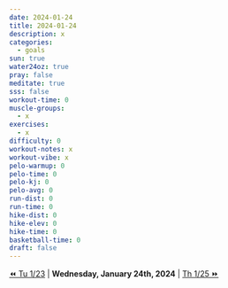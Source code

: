 ```yaml
---
date: 2024-01-24
title: 2024-01-24
description: x
categories:
  - goals
sun: true
water24oz: true
pray: false
meditate: true
sss: false
workout-time: 0
muscle-groups:
  - x
exercises:
  - x
difficulty: 0
workout-notes: x
workout-vibe: x
pelo-warmup: 0
pelo-time: 0
pelo-kj: 0
pelo-avg: 0
run-dist: 0
run-time: 0
hike-dist: 0
hike-elev: 0
hike-time: 0
basketball-time: 0
draft: false
---
```

[⏪ Tu 1/23](goals/2024-01-23) | **Wednesday, January 24th, 2024** | [Th 1/25 ⏩](goals/2024-01-25)


